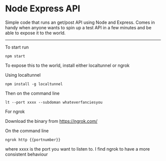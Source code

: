 # Node Express API

Simple code that runs an get/post API using Node and Express. Comes in handy when anyone wants to spin up a test API in a few minutes and be able to expose it to the world.

-----------------------

To start run
```
npm start
```

To expose this to the world, install either localtunnel or ngrok

Using localtunnel

```
npm install -g localtunnel
```

Then on the command line

```
lt --port xxxx --subdoman whateverfanciesyou
```

For ngrok 

Download the binary from https://ngrok.com/

On the command line

```
ngrok http {{portnumber}}
```
where xxxx is the port you want to listen to. I find ngrok to have a more consistent behaviour
